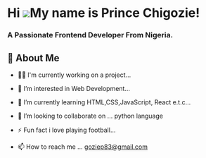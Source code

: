 Hi ![](https://user-images.githubusercontent.com/18350557/176309783-0785949b-9127-417c-8b55-ab5a4333674e.gif)My name is Prince Chigozie!
========================================================================================================================================
### A Passionate Frontend Developer From Nigeria.
## 🚀 About Me
- 👩‍💻 I'm currently working on a project...

- 👀 I’m interested in Web Development...

- 🌱 I’m currently learning HTML,CSS,JavaScript, React e.t.c...

- 💞️ I’m looking to collaborate on ... python language

- ⚡️  Fun fact i love playing football...

- 📫 How to reach me ... goziep83@gmail.com

<!---
Princechigozie11/Princechigozie11 is a ✨ special ✨ repository because its `README.md` (this file) appears on your GitHub profile.
You can click the Preview link to take a look at your changes.
--->
